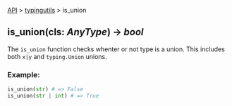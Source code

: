 [API](/docs/api.md) > [typingutils](/docs/api/typingutils/typingutils.md) > is_union

## is_union(cls: _AnyType_) -> _bool_

The `is_union` function checks whenter or not type is a union. This includes both `x|y` and `typing.Union` unions.

### Example:
```python
is_union(str) # => False
is_union(str | int) # => True
```
